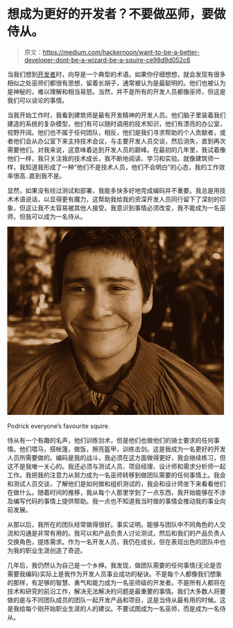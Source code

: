# 想成为更好的开发者？不要做巫师，要做侍从。

> 原文：<https://medium.com/hackernoon/want-to-be-a-better-developer-dont-be-a-wizard-be-a-squire-ce98d9d052c6>

当我们想到[开发者](https://hackernoon.com/tagged/developers)时，向导是一个典型的术语。如果你仔细想想，就会发现有很多相似之处巫师们都很有思想，留着长胡子，通常被认为是最聪明的。他们也被认为是神秘的，难以理解和相当易怒。当然，并不是所有的开发人员都像巫师，但这是我们可以谈论的事情。

当我开始工作时，我看到建筑师是最有开发精神的开发人员。他们脑子里装着我们建造的系统的复杂模型，他们有可以随时调用的技术知识，他们有漂亮的办公室，视野开阔。他们也不属于任何团队，相反，他们是我们寻求帮助的个人贡献者，或者他们会从办公室下来主持技术会议，与主要开发人员交谈，然后消失，直到再次需要他们。对我来说，这意味着达到开发人员的巅峰。在最初的几年里，我试着像他们一样，我只关注我的技术成长，我不断地阅读、学习和实验。就像建筑师一样，我知道我形成了一种“他们不是技术人员，他们不会明白”的心态，我的工作效率很高..直到我不是。

显然，如果没有经过测试和部署，我能多快多好地完成编码并不重要。我总是用技术术语说话，以显得更有魔力，这帮助我给我的资深开发人员同行留下了深刻的印象，但这让我不太容易被其他人接受。我意识到事情必须改变，我不能成为一名巫师，但我可以成为一名侍从。

![](img/58a4af42692a22f41b8a769029a9c60d.png)

Podrick everyone’s favourite squire.

侍从有一个有趣的名声，他们训练剑术，但是他们也做他们的骑士要求的任何事情。他们喂马，搭帐篷，做饭，擦亮盔甲，训练击剑。这是我成为一名更好的开发人员所需要做的。编码是我的战斗，我必须在这方面做得更好，我会继续练习，但这不是我唯一关心的。我还必须与测试人员、项目经理、设计师和需求分析师一起工作。我把我的注意力从努力成为一名巫师转移到做团队需要的任何事情上。我会和测试人员交谈，了解他们是如何做和组织测试的，我会和设计师坐下来看看他们在做什么。随着时间的推移，我从每个人那里学到了一点东西，我开始能够在不涉及编写代码的事情上提供帮助。我一点也不知道我当时做的事情会推动我的事业向前发展。

从那以后，我所在的团队经常做得很好。事实证明，能够与团队中不同角色的人交流和沟通是非常有用的。我可以和产品负责人讨论测试，然后和我们的产品负责人交换角色，提炼需求。作为一名开发人员，我仍在成长，但在表现出色的团队中也为我的职业生涯创造了奇迹。

几年后，我仍然认为自己是一个乡绅。我发现，做团队需要的任何事情(无论是否需要我编码)实际上是我作为开发人员事业成功的秘诀。不是每个人都像我们想象的那样，有足够的智慧、勇气和能力成为一名巫师级的开发者。不是所有人都将在技术和研究的前沿工作，解决无法解决的问题是最重要的事情。我们大多数人将要做的是与不同团队成员的团队一起开发产品和项目，这是当侍从最有用的时候。这是我给每个刚开始职业生涯的人的建议。不要试图成为一名巫师，而是成为一名侍从。